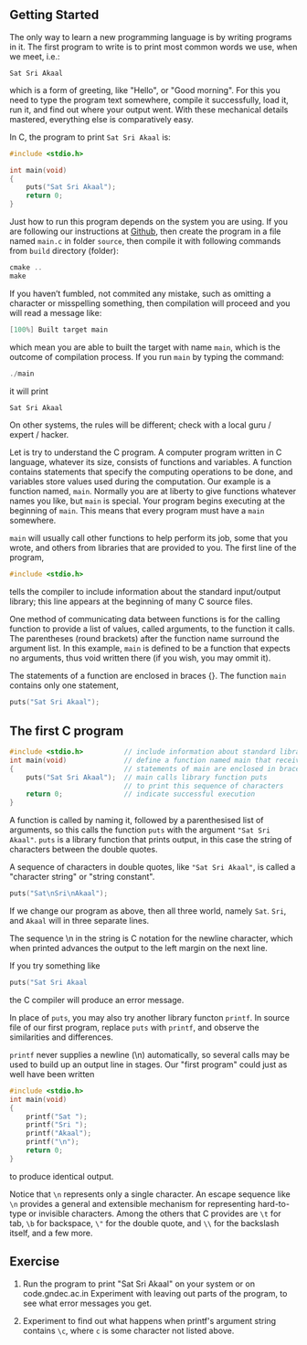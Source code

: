 ## Getting Started 

The only way to learn a new programming language is by writing programs
in it.  The first program to write is to print most common words we
use, when we meet, i.e.:

    Sat Sri Akaal 

which is a form of greeting, like "Hello", or "Good morning".  For
this you need to type the program text somewhere, compile it
successfully, load it, run it, and find out where your output went. 
With these mechanical details mastered, everything else is
comparatively easy.

In C, the program to print `Sat Sri Akaal` is:
 
```c
#include <stdio.h> 

int main(void) 
{ 
    puts("Sat Sri Akaal"); 
    return 0;
} 
```

Just how to run this program depends on the system you are using.  If
you are following our instructions at [Github](../Lab.html), then
create the program in a file named `main.c` in folder `source`, then
compile it with following commands from `build` directory (folder):

```c
cmake ..
make
``` 

If you haven’t fumbled, not commited any mistake, such as omitting a
character or misspelling something, then compilation will proceed and
you will read a message like:

```c
[100%] Built target main
```

which mean you are able to built the target with name `main`, which is
the outcome of compilation process. If you run `main` by typing the
command:

```c
./main
```

it will print 

```c
Sat Sri Akaal
```

On other systems, the rules will be different; check with a local guru
/ expert / hacker.

Let is try to understand the C program.  A computer program written in
C language, whatever its size, consists of functions and variables.  A
function contains statements that specify the computing operations to
be done, and variables store values used during the computation.  Our
example is a function named, `main`.  Normally you are at liberty to give
functions whatever names you like, but `main` is special. Your program
begins executing at the beginning of `main`. This means that every
program must have a `main` somewhere.

`main` will usually call other functions to help perform its job, some
that you wrote, and others from libraries that are provided to you. 
The first line of the program,

```c
#include <stdio.h> 
```

tells the compiler to include information about the standard
input/output library; this line appears at the beginning of many C
source files.

One method of communicating data between functions is for the calling
function to provide a list of values, called arguments, to the function
it calls.  The parentheses (round brackets) after the function name
surround the argument list.  In this example, `main` is defined to be a
function that expects no arguments, thus void written there (if you
wish, you may ommit it).

The statements of a function are enclosed in braces {}. The function
`main` contains only one statement,

```c
puts("Sat Sri Akaal"); 

```
## The first C program
```c
#include <stdio.h>          // include information about standard library 
int main(void)              // define a function named main that receives no argument values
{                           // statements of main are enclosed in braces 
    puts("Sat Sri Akaal");  // main calls library function puts
                            // to print this sequence of characters
    return 0;               // indicate successful execution
}
```

A function is called by naming it, followed by a parenthesised list of
arguments, so this calls the function `puts` with the argument `"Sat
Sri Akaal"`. `puts` is a library function that prints output, in this
case the string of characters between the double quotes.

A sequence of characters in double quotes, like `"Sat Sri Akaal"`, is
called a "character string" or "string constant".

```c
puts("Sat\nSri\nAkaal");
```

If we change our program as above, then all three world, namely `Sat`.
`Sri`, and `Akaal` will in three separate lines.

The sequence \n in the string is C notation for the newline character,
which when printed advances the output to the left margin on the next
line.

If you try something like

```c
puts("Sat Sri Akaal 
```

the C compiler will produce an error message. 

In place of `puts`, you may also try another library functon `printf`.
In source file of our first program, replace `puts` with `printf`, and
observe the similarities and differences.

`printf` never supplies a newline (\n) automatically, so several calls
may be used to build up an output line in stages.  Our "first program"
could just as well have been written

```c
#include <stdio.h> 
int main(void) 
{ 
    printf("Sat "); 
    printf("Sri "); 
    printf("Akaal"); 
    printf("\n");
    return 0; 
}
```
to produce identical output. 

Notice that `\n` represents only a single character.  An escape
sequence like `\n` provides a general and extensible mechanism for
representing hard-to-type or invisible characters.  Among the others
that C provides are `\t` for tab, `\b` for backspace, `\"` for the
double quote, and `\\` for the backslash itself, and a few more.

## Exercise 

1.  Run the program to print "Sat Sri Akaal" on your system or on
code.gndec.ac.in
Experiment with leaving out parts of the program, to see what error
messages you get.

1.  Experiment to find out what happens when printf's argument string
contains `\c`, where `c` is some character not listed above.
